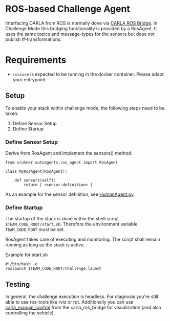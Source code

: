 # ROS-based Challenge Agent

Interfacing CARLA from ROS is normally done via [CARLA ROS Bridge](https://github.com/carla-simulator/ros-bridge).
In Challenge Mode this bridging functionality is provided by a RosAgent. It uses the same topics and message-types for the sensors but does not publish tf-transformations.
 
# Requirements

* `roscore` is expected to be running in the docker container. Please adapt your entrypoint.

## Setup

To enable your stack within challenge mode, the following steps need to be taken:

1. Define Sensor Setup
2. Define Startup

### Define Sensor Setup

Derive from RosAgent and implement the sensors() method.

    from srunner.autoagents.ros_agent import RosAgent

    class MyRosAgent(RosAgent):

        def sensors(self):
            return [ <sensor-definition> ]

As an example for the sensor definition, see [HumanAgent.py](../srunner/autoagents/human_agent.py).


### Define Startup

The startup of the stack is done within the shell script `$TEAM_CODE_ROOT/start.sh`.
Therefore the environment variable `TEAM_CODE_ROOT` must be set.

RosAgent takes care of executing and monitoring. The script shall remain running as long as the stack is active.

Example for start.sh

    #!/bin/bash -e
    roslaunch $TEAM_CODE_ROOT/challenge.launch


## Testing

In general, the challenge execution is headless. For diagnosis you're still able to use ros-tools like rviz or rqt. Additionally you
can use [carla_manual_control](https://github.com/carla-simulator/ros-bridge/tree/master/carla_manual_control) from the carla_ros_bridge for visualization (and also controlling the vehicle).

